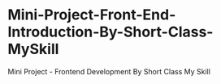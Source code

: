 # Mini-Project-Front-End-Introduction-By-Short-Class-MySkill
Mini Project - Frontend Development By Short Class My Skill
